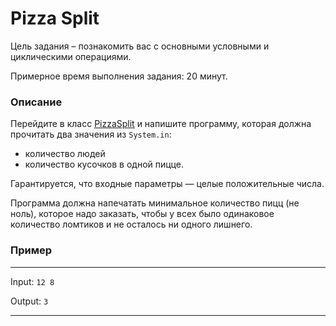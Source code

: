 # Pizza Split

Цель задания – познакомить вас с основными условными и циклическими операциями.

Примерное время выполнения задания: 20 минут.

### Описание
Перейдите в класс [PizzaSplit](src/main/java/com/epam/training/student_Samvel_Danielyan/pizzasplit/PizzaSplit.java) и напишите программу, которая должна прочитать два значения из `System.in`:
- количество людей
- количество кусочков в одной пицце.

Гарантируется, что входные параметры — целые положительные числа.

Программа должна напечатать минимальное количество пицц (не ноль), которое надо заказать, чтобы у всех было одинаковое количество ломтиков и не осталось ни одного лишнего.

### Пример

---
Input: `12 8`

Output: `3`

---

